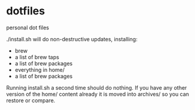 # dotfiles

personal dot files

./install.sh will do non-destructive updates, installing:
* brew
* a list of brew taps
* a list of brew packages
* everything in home/
* a list of brew packages

Running install.sh a second time should do nothing.  If you have any other version of the home/ content already it is moved into archives/ so you can restore or compare.

